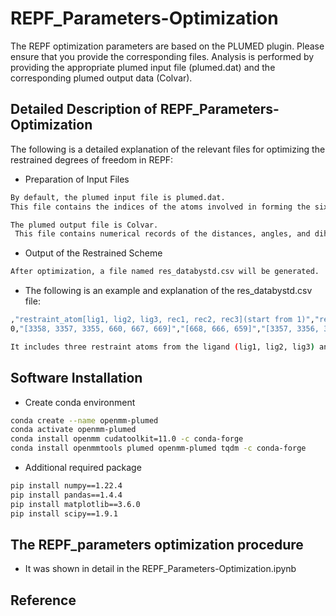 # REPF_Parameters-Optimization 
The REPF optimization parameters are based on the PLUMED plugin. Please ensure that you provide the corresponding files. Analysis is performed by providing the appropriate plumed input file (plumed.dat) and the corresponding plumed output data (Colvar).

## Detailed Description of REPF_Parameters-Optimization
The following is a detailed explanation of the relevant files for optimizing the restrained degrees of freedom in REPF:

- Preparation of Input Files
```sh
By default, the plumed input file is plumed.dat.
This file contains the indices of the atoms involved in forming the six restrained degrees of freedom for the system, including one distance, two angles, and three dihedral angles.

The plumed output file is Colvar.
 This file contains numerical records of the distances, angles, and dihedral parameters of the restraint atoms
```
- Output of the Restrained Scheme
```sh
After optimization, a file named res_databystd.csv will be generated.
```
- The following is an example and explanation of the res_databystd.csv file:
```sh
,"restraint_atom[lig1, lig2, lig3, rec1, rec2, rec3](start from 1)","rec_atoms[rec3, rec2, rec1](start from 0)","lig_atoms[lig1, lig2, lig3](start from 0)",distance between lig1 and rec1(unit: Angstrom),angle between lig1 rec1 and rec2(unit:radian),angle between lig2 lig1 and rec1(unit:radian),dihedral between lig1 rec1 rec2 and rec3(unit:radian),dihedral between lig2 lig1 rec1 and rec2(unit:radian),dihedral between lig3 lig2 lig1 and rec1(unit:radian),cal_ene(unit:kcal/mol),cost function value
0,"[3358, 3357, 3355, 660, 667, 669]","[668, 666, 659]","[3357, 3356, 3354]",5.797172466666666,1.9593565942666669,0.9378565543999999,-2.219771983066668,2.8428033988810277,0.5921863020000004,0.3583226812216338,0.014669222749200333

It includes three restraint atoms from the ligand (lig1, lig2, lig3) and three restraint atoms from the complex system (rec3, rec2, rec1), as well as the values of the six restrained degrees of freedom
```
## Software Installation 
- Create conda environment
```sh 
conda create --name openmm-plumed
conda activate openmm-plumed
conda install openmm cudatoolkit=11.0 -c conda-forge
conda install openmmtools plumed openmm-plumed tqdm -c conda-forge
```
- Additional required package
```sh 
pip install numpy==1.22.4
pip install pandas==1.4.4
pip install matplotlib==3.6.0
pip install scipy==1.9.1
```
## The REPF_parameters optimization procedure
- It was shown in detail in the REPF_Parameters-Optimization.ipynb
## Reference
